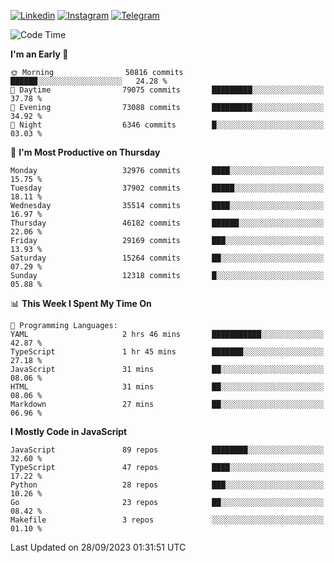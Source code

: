 [![Linkedin](https://img.shields.io/badge/-Archie-blue?style=flat-square&labelColor=gray&logo=Linkedin&logoColor=white&link=https://www.linkedin.com/in/archisdi)](https://www.linkedin.com/in/archisdi)
[![Instagram](https://img.shields.io/badge/-@archisdi-orange?style=flat-square&labelColor=gray&logo=Instagram&logoColor=white&link=https://www.instagram.com/archisdi)](https://www.instagram.com/archisdi)
[![Telegram](https://img.shields.io/badge/-aai-informational?style=flat-square&labelColor=gray&logo=telegram&logoColor=white&link=https://t.me/archisdi)](https://t.me/archisdi)

<!--START_SECTION:waka-->
![Code Time](http://img.shields.io/badge/Code%20Time-2%2C407%20hrs%2048%20mins-blue)

**I'm an Early 🐤** 

```text
🌞 Morning                50816 commits       ██████░░░░░░░░░░░░░░░░░░░   24.28 % 
🌆 Daytime                79075 commits       █████████░░░░░░░░░░░░░░░░   37.78 % 
🌃 Evening                73088 commits       █████████░░░░░░░░░░░░░░░░   34.92 % 
🌙 Night                  6346 commits        █░░░░░░░░░░░░░░░░░░░░░░░░   03.03 % 
```
📅 **I'm Most Productive on Thursday** 

```text
Monday                   32976 commits       ████░░░░░░░░░░░░░░░░░░░░░   15.75 % 
Tuesday                  37902 commits       █████░░░░░░░░░░░░░░░░░░░░   18.11 % 
Wednesday                35514 commits       ████░░░░░░░░░░░░░░░░░░░░░   16.97 % 
Thursday                 46182 commits       ██████░░░░░░░░░░░░░░░░░░░   22.06 % 
Friday                   29169 commits       ███░░░░░░░░░░░░░░░░░░░░░░   13.93 % 
Saturday                 15264 commits       ██░░░░░░░░░░░░░░░░░░░░░░░   07.29 % 
Sunday                   12318 commits       █░░░░░░░░░░░░░░░░░░░░░░░░   05.88 % 
```


📊 **This Week I Spent My Time On** 

```text
💬 Programming Languages: 
YAML                     2 hrs 46 mins       ███████████░░░░░░░░░░░░░░   42.87 % 
TypeScript               1 hr 45 mins        ███████░░░░░░░░░░░░░░░░░░   27.18 % 
JavaScript               31 mins             ██░░░░░░░░░░░░░░░░░░░░░░░   08.06 % 
HTML                     31 mins             ██░░░░░░░░░░░░░░░░░░░░░░░   08.06 % 
Markdown                 27 mins             ██░░░░░░░░░░░░░░░░░░░░░░░   06.96 % 
```

**I Mostly Code in JavaScript** 

```text
JavaScript               89 repos            ████████░░░░░░░░░░░░░░░░░   32.60 % 
TypeScript               47 repos            ████░░░░░░░░░░░░░░░░░░░░░   17.22 % 
Python                   28 repos            ███░░░░░░░░░░░░░░░░░░░░░░   10.26 % 
Go                       23 repos            ██░░░░░░░░░░░░░░░░░░░░░░░   08.42 % 
Makefile                 3 repos             ░░░░░░░░░░░░░░░░░░░░░░░░░   01.10 % 
```




 Last Updated on 28/09/2023 01:31:51 UTC
<!--END_SECTION:waka-->